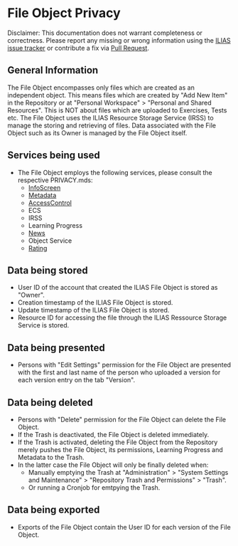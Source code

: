 # File Object Privacy

Disclaimer: This documentation does not warrant completeness or correctness. Please report any missing or wrong
information using the [ILIAS issue tracker](https://mantis.ilias.de) or contribute a fix
via [Pull Request](../../../docs/development/contributing.md#pull-request-to-the-repositories).

## General Information

The File Object encompasses only files which are created as an independent object. This means files which are created
by "Add New Item" in the Repository or at "Personal Workspace" > "Personal and Shared Resources". This is NOT about
files which are uploaded to Exercises, Tests etc. The File Object uses the ILIAS Resource Storage Service (IRSS) to
manage the storing and retrieving of files. Data associated with the File Object such as its Owner is managed by the
File Object itself.

## Services being used

- The File Object employs the following services, please consult the respective PRIVACY.mds:
    - [InfoScreen](../../ILIAS/InfoScreen/PRIVACY.md)
    - [Metadata](../../ILIAS/MetaData/Privacy.md)
    - [AccessControl](../../ILIAS/AccessControl/PRIVACY.md)
    - ECS
    - IRSS
    - Learning Progress
    - [News](../../ILIAS/News/PRIVACY.md)
    - Object Service
    - [Rating](../../ILIAS/Rating/PRIVACY.md)

## Data being stored

- User ID of the account that created the ILIAS File Object is stored as "Owner".
- Creation timestamp of the ILIAS File Object is stored.
- Update timestamp of the ILIAS File Object is stored.
- Resource ID for accessing the file through the ILIAS Ressource Storage Service is stored.

## Data being presented

- Persons with "Edit Settings" permission for the File Object are presented with the first and last name of the person
  who uploaded a version for each version entry on the tab "Version".

## Data being deleted

- Persons with "Delete" permission for the File Object can delete the File Object.
- If the Trash is deactivated, the File Object is deleted immediately.
- If the Trash is activated, deleting the File Object from the Repository merely pushes the File Object, its
  permissions, Learning Progress and Metadata to the Trash.
- In the latter case the File Object will only be finally deleted when:
    - Manually emptying the Trash at "Administration" > "System Settings and Maintenance" > "Repository Trash and
      Permissions" > "Trash".
    - Or running a Cronjob for emtpying the Trash.

## Data being exported

- Exports of the File Object contain the User ID for each version of the File Object.
